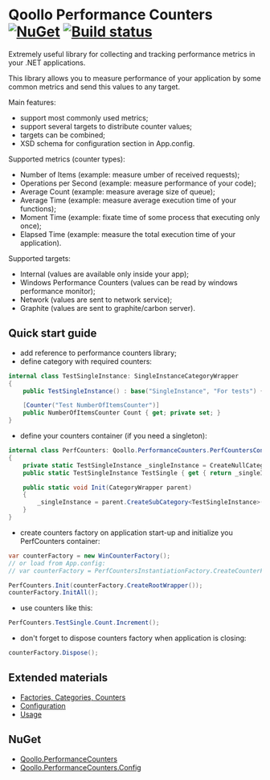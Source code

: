 Qoollo Performance Counters [![NuGet](https://img.shields.io/nuget/v/Qoollo.Turbo.svg?style=flat-square)](https://www.nuget.org/packages/Qoollo.PerformanceCounters/) [![Build status](https://ci.appveyor.com/api/projects/status/50imw6fx4r488x24/branch/master?svg=true)](https://ci.appveyor.com/project/agend/performance-counters/branch/master)
====================

Extremely useful library for collecting and tracking performance metrics in your .NET applications.



This library allows you to measure performance of your application by some common metrics and send this values to any target.



Main features:
- support most commonly used metrics;
- support several targets to distribute counter values;
- targets can be combined;
- XSD schema for configuration section in App.config.



Supported metrics (counter types):
- Number of Items (example: measure umber of received requests);
- Operations per Second (example: measure performance of your code);
- Average Count (example: measure average size of queue);
- Average Time (example: measure average execution time of your functions);
- Moment Time (example: fixate time of some process that executing only once);
- Elapsed Time (example: measure the total execution time of your application).



Supported targets:
- Internal (values are available only inside your app);
- Windows Performance Counters (values can be read by windows performance monitor);
- Network (values are sent to network service);
- Graphite (values are sent to graphite/carbon server).




## Quick start guide
- add reference to performance counters library;
- define category with required counters:
```C#
internal class TestSingleInstance: SingleInstanceCategoryWrapper
{
    public TestSingleInstance() : base("SingleInstance", "For tests") { }

    [Counter("Test NumberOfItemsCounter")]
    public NumberOfItemsCounter Count { get; private set; }
}
```
- define your counters container (if you need a singleton):
```C#
internal class PerfCounters: Qoollo.PerformanceCounters.PerfCountersContainer
{
    private static TestSingleInstance _singleInstance = CreateNullCategoryWrapper<TestSingleInstance>();
    public static TestSingleInstance TestSingle { get { return _singleInstance; } }

    public static void Init(CategoryWrapper parent)
    {
        _singleInstance = parent.CreateSubCategory<TestSingleInstance>();
    }
}
```
- create counters factory on application start-up and initialize you PerfCounters container:
```C#
var counterFactory = new WinCounterFactory();
// or load from App.config:
// var counterFactory = PerfCountersInstantiationFactory.CreateCounterFactoryFromAppConfig("PerfCountersConfigurationSection");

PerfCounters.Init(counterFactory.CreateRootWrapper());
counterFactory.InitAll();
```
- use counters like this:
```C#
PerfCounters.TestSingle.Count.Increment();
```
- don't forget to dispose counters factory when application is closing:
```C#
counterFactory.Dispose();
```


## Extended materials
- [Factories, Categories, Counters](https://github.com/qoollo/performance-counters/wiki/Factories,-Categories,-Counters)
- [Configuration](https://github.com/qoollo/performance-counters/wiki/Configuration)
- [Usage](https://github.com/qoollo/performance-counters/wiki/Usage)


## NuGet
- [Qoollo.PerformanceCounters](https://www.nuget.org/packages/Qoollo.PerformanceCounters)
- [Qoollo.PerformanceCounters.Config](https://www.nuget.org/packages/Qoollo.PerformanceCounters.Config)
